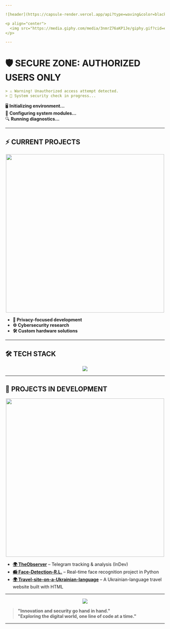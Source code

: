 ```yaml
---

![header](https://capsule-render.vercel.app/api?type=waving&color=black&text=🛡️%20ACCESS%20RESTRICTED%20🛡️&height=200&fontSize=50&fontAlign=70&fontAlignY=40&animation=fadeIn)

<p align="center">
  <img src="https://media.giphy.com/media/3nmrZ76aKP1Je/giphy.gif?cid=ecf05e477yi1843ci42rkvlj7v1yxsoihe8pajngh7g3ecsj&ep=v1_gifs_search&rid=giphy.gif&ct=g" width="400">
</p>

---
```


# 🛡️ **SECURE ZONE: AUTHORIZED USERS ONLY**
```markdown
> ⚠ Warning! Unauthorized access attempt detected.  
> 🚀 System security check in progress...
```
🖥 **Initializing environment...**  
🔧 **Configuring system modules...**  
🔍 **Running diagnostics...**  

---

## ⚡ **CURRENT PROJECTS**
<p align="center">
  <img src="https://media.giphy.com/media/Ye8n2abV5bBQY/giphy.gif?cid=ecf05e47xsscej55ldj1g20qfbp4jxrzg7zxdbjbl63mhbf0&ep=v1_gifs_search&rid=giphy.gif&ct=g" width="500">
</p>

- **🔐 Privacy-focused development**  
- **⚙️ Cybersecurity research**  
- **🛠 Custom hardware solutions**  

---

## 🛠 **TECH STACK**
<p align="center">
    <img src="https://skillicons.dev/icons?i=py,c,cpp,js,arduino,raspberrypi,linux,github,git,hackthebox,tor&perline=6" />
</p>

---

## 🚀 **PROJECTS IN DEVELOPMENT**
<p align="center">
  <img src="https://media.giphy.com/media/ZqlvCTNHpqrio/giphy.gif?cid=ecf05e4780b4edrb9f6nxj6or1zgpruwow49bxd9yf97w3fk&ep=v1_gifs_search&rid=giphy.gif&ct=g" width="500">
</p>

- **[🌍 TheObserver](https://github.com/Vikpnm/TELEGRAM-lurking)** – Telegram tracking & analysis (InDev)  
- **[📻 Face-Detection-R.L.](https://github.com/Vikpnm/Face-Detection-R.L.)** – Real-time face recognition project in Python  
- **[🌍 Travel-site-on-a-Ukrainian-language](https://github.com/Vikpnm/Travel-site-on-a-Ukrainian-language)** – A Ukrainian-language travel website built with HTML  

---

<p align="center">
  <img src="https://quotes-github-readme.vercel.app/api?type=horizontal&theme=dark" />
</p>

> **"Innovation and security go hand in hand."**  
> **"Exploring the digital world, one line of code at a time."**  

---

